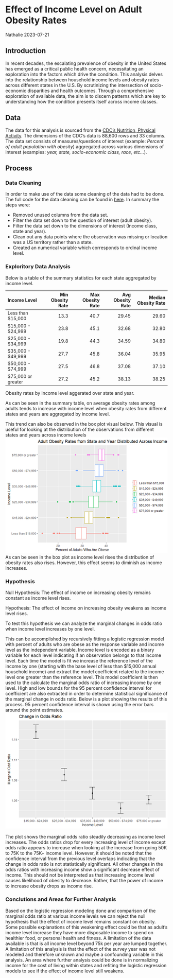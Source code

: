 Effect of Income Level on Adult Obesity Rates
================
Nathalie
2023-07-21

## Introduction

In recent decades, the escalating prevalence of obesity in the United
States has emerged as a critical public health concern, necessitating an
exploration into the factors which drive the condition. This analysis
delves into the relationship between household income levels and obesity
rates across different states in the U.S. By scrutinizing the
intersection of socio-economic disparities and health outcomes. Through
a comprehensive exploration of available data, the aim is to discern
patterns which are key to understanding how the condition presents
itself across income classes.

## Data

The data for this analysis is sourced from the [CDC’s Nutrition,
Physical
Activity](https://data.cdc.gov/Nutrition-Physical-Activity-and-Obesity/Nutrition-Physical-Activity-and-Obesity-Behavioral/hn4x-zwk7).
The dimensions of the CDC’s data is 88,600 rows and 33 columns. The data
set consists of measures/questions of interest (example: *Percent of
adult population with obesity*) aggregated across various dimensions of
interest (examples: *year, state, socio-economic class, race, etc…*).

## Process

### Data Cleaning

In order to make use of the data some cleaning of the data had to be
done. The full code for the data cleaning can be found in
[here](./Scripts/data_cleaning.R). In summary the steps were:

- Removed unused columns from the data set.
- Filter the data set down to the question of interest (adult obesity).
- Filter the data set down to the dimensions of interest (Income class,
  state and year).
- Clean out any data points where the observation was missing or
  location was a US territory rather than a state.
- Created an numerical variable which corresponds to ordinal income
  level.

### Exploritory Data Analysis

Below is a table of the summary statistics for each state aggregated by
income level.

| Income Level        | Min Obesity Rate | Max Obesity Rate | Avg Obesity Rate | Median Obesity Rate |
|:--------------------|-----------------:|-----------------:|-----------------:|--------------------:|
| Less than \$15,000  |             13.3 |             40.7 |            29.45 |               29.60 |
| \$15,000 - \$24,999 |             23.8 |             45.1 |            32.68 |               32.80 |
| \$25,000 - \$34,999 |             19.8 |             44.3 |            34.59 |               34.80 |
| \$35,000 - \$49,999 |             27.7 |             45.8 |            36.04 |               35.95 |
| \$50,000 - \$74,999 |             27.5 |             46.8 |            37.08 |               37.10 |
| \$75,000 or greater |             27.2 |             45.2 |            38.13 |               38.25 |

Obesity rates by income level aggerated over state and year.

As can be seen in the summary table, on average obesity rates among
adults tends to increase with income level when obesity rates from
different states and years are aggregated by income level.

This trend can also be observed in the box plot visual below. This
visual is useful for looking at the distribution of the observations
from different states and years across income levels
![](README_files/figure-gfm/income%20obesity%20box%20plot-1.png)<!-- -->
As can be seen in the box plot as income level rises the distribution of
obesity rates also rises. However, this effect seems to diminish as
income increases.

### Hypothesis

Null Hypothesis: The effect of income on increasing obesity remains
constant as income level rises.

Hypothesis: The effect of income on increasing obesity weakens as income
level rises.

To test this hypothesis we can analyze the marginal changes in odds
ratio when income level increases by one level.

This can be accomplished by recursively fitting a logistic regression
model with percent of adults who are obese as the response variable and
income level as the independent variable. Income level is encoded as a
binary variable for each level indicating if an observation belongs to
that income level. Each time the model is fit we increase the reference
level of the income by one (starting with the base level of less than
\$15,000 annual household income) and extract the model coefficient
related to the income level one greater than the reference level. This
model coefficient is then used to the calculate the marginal odds ratio
of increasing income by one level. High and low bounds for the 95
percent confidence interval for coefficient are also extracted in order
to determine statistical significance of the marginal change in odds
ratio. Below is a plot showing the results of this process. 95 percent
confidence interval is shown using the error bars around the point
estimates. ![](README_files/figure-gfm/marginal%20change-1.png)<!-- -->

The plot shows the marginal odds ratio steadily decreasing as income
level increases. The odds ratios drop for every increasing level of
income except odds ratio appears to increase when looking at the
increase from going 50K to 75K to the 75K+ income level. However, it
should be noted that the confidence interval from the previous level
overlaps indicating that the change in odds ratio is not statistically
significant. All other changes in the odds ratios with increasing income
show a significant decrease effect of income. This should not be
interpreted as that increasing income level causes likelihood of obesity
to decrease. Rather, that the power of income to increase obesity drops
as income rise.

### Conclutions and Areas for Further Analysis

Based on the logistic regression modeling done and comparison of the
marginal odds ratio at various income levels we can reject the null
hypothesis that the effect of income level remains constant on obesity.
Some possible explanations of this weakening effect could be that as
adult’s income level increase they have more disposable income to spend
on healthier food, or personal health and fitness. A limitation of the
data available is that is all income level beyond 75k per year are
lumped together. A limitation of this analysis is that the effect of the
survey year was not modeled and therefore unknown and maybe a
confounding variable in this analysis. An area where further analysis
could be done is in normalizing income for the cost of living within
states and refiting the logistic regression models to see if the effect
of income level still weakens.
